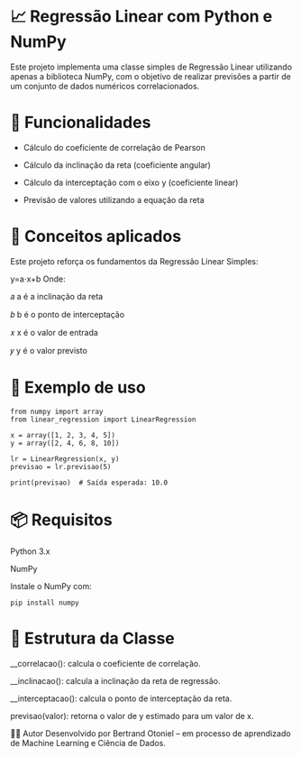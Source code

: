 # 📈 Regressão Linear com Python e NumPy

Este projeto implementa uma classe simples de Regressão Linear utilizando apenas a biblioteca NumPy, com o objetivo de realizar previsões a partir de um conjunto de dados numéricos correlacionados.

# 🚀 Funcionalidades
- Cálculo do coeficiente de correlação de Pearson

- Cálculo da inclinação da reta (coeficiente angular)

- Cálculo da interceptação com o eixo y (coeficiente linear)

- Previsão de valores utilizando a equação da reta

# 🧠 Conceitos aplicados
Este projeto reforça os fundamentos da Regressão Linear Simples:


  y=a⋅x+b
Onde:

𝑎
a é a inclinação da reta

𝑏
b é o ponto de interceptação

𝑥
x é o valor de entrada

𝑦
y é o valor previsto

# 🧾 Exemplo de uso

    from numpy import array
    from linear_regression import LinearRegression

    x = array([1, 2, 3, 4, 5])
    y = array([2, 4, 6, 8, 10])

    lr = LinearRegression(x, y)
    previsao = lr.previsao(5)

    print(previsao)  # Saída esperada: 10.0
# 📦 Requisitos

Python 3.x

NumPy

Instale o NumPy com:

    pip install numpy

# 📁 Estrutura da Classe

__correlacao(): calcula o coeficiente de correlação.

__inclinacao(): calcula a inclinação da reta de regressão.

__interceptacao(): calcula o ponto de interceptação da reta.

previsao(valor): retorna o valor de y estimado para um valor de x.

👨‍💻 Autor
Desenvolvido por Bertrand Otoniel – em processo de aprendizado de Machine Learning e Ciência de Dados.

